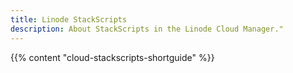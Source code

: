 ```yaml
---
title: Linode StackScripts
description: About StackScripts in the Linode Cloud Manager."
---
```


{{% content "cloud-stackscripts-shortguide" %}}
